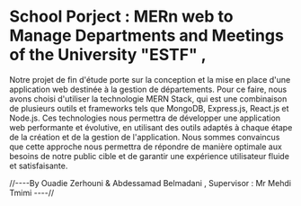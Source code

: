# School Porject : MERn web to Manage Departments and Meetings of the University "ESTF" ,


Notre projet de fin d'étude porte sur la conception et la mise en place d'une application web destinée à la gestion de départements. 
Pour ce faire, nous avons choisi d'utiliser la technologie MERN Stack, qui est une combinaison de plusieurs outils et frameworks tels que MongoDB, Express.js, React.js et Node.js.
Ces technologies nous permettra de développer une application web performante et évolutive, en utilisant des outils adaptés à chaque étape de la création et de la gestion de l'application. 
Nous sommes convaincus que cette approche nous permettra de répondre de manière optimale aux besoins de notre public cible et de garantir une expérience utilisateur fluide et satisfaisante.


//----By Ouadie Zerhouni & Abdessamad Belmadani , Supervisor : Mr Mehdi Tmimi ----//
